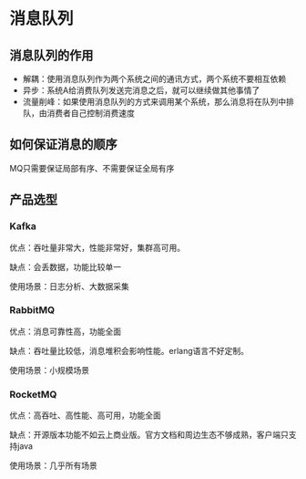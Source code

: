 # 消息队列



## 消息队列的作用

- 解耦：使用消息队列作为两个系统之间的通讯方式，两个系统不要相互依赖
- 异步：系统A给消费队列发送完消息之后，就可以继续做其他事情了
- 流量削峰：如果使用消息队列的方式来调用某个系统，那么消息将在队列中排队，由消费者自己控制消费速度



## 如何保证消息的顺序

MQ只需要保证局部有序、不需要保证全局有序



## 产品选型

### Kafka

优点：吞吐量非常大，性能非常好，集群高可用。

缺点：会丢数据，功能比较单一

使用场景：日志分析、大数据采集

### RabbitMQ

优点：消息可靠性高，功能全面

缺点：吞吐量比较低，消息堆积会影响性能。erlang语言不好定制。

使用场景：小规模场景

### RocketMQ

优点：高吞吐、高性能、高可用，功能全面

缺点：开源版本功能不如云上商业版。官方文档和周边生态不够成熟，客户端只支持java

使用场景：几乎所有场景
